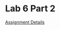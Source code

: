 # Lab 6 Part 2

[Assignment Details](https://github.com/Mikecamdo/ProgrammingLanguages/blob/main/Lab%206/Lab6_Part2/CS3342-Lab6_Part2.pdf)
